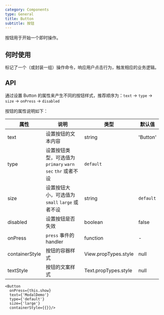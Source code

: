 ```yaml
---
category: Components
type: General
title: Button
subtitle: 按钮
---
```


按钮用于开始一个即时操作。

## 何时使用

标记了一个（或封装一组）操作命令，响应用户点击行为，触发相应的业务逻辑。

## API

通过设置 Button 的属性来产生不同的按钮样式，推荐顺序为：`text` -> `type` -> `size` -> `onPress` -> `disabled`

按钮的属性说明如下：

属性 | 说明 | 类型 | 默认值
-----|-----|-----|------
text | 设置按钮的文本内容 | string | 'Button'
type | 设置按钮类型，可选值为 `primary` `warn` `sec` `thr` 或者不设 | `default`  
size | 设置按钮大小，可选值为 `small` `large` 或者不设 | string | `default`
disabled | 设置按钮是否失效 | boolean | false
onPress| `press` 事件的 handler | function | -
containerStyle | 按钮的容器样式 | View.propTypes.style | null
textStyle | 按钮的文案样式 | Text.propTypes.style | null

```
<Button 
  onPress={this.show} 
  text={'ModalDemo'}
  type={'default'} 
  size={'large'}
  containerStyle={{}}/>
```